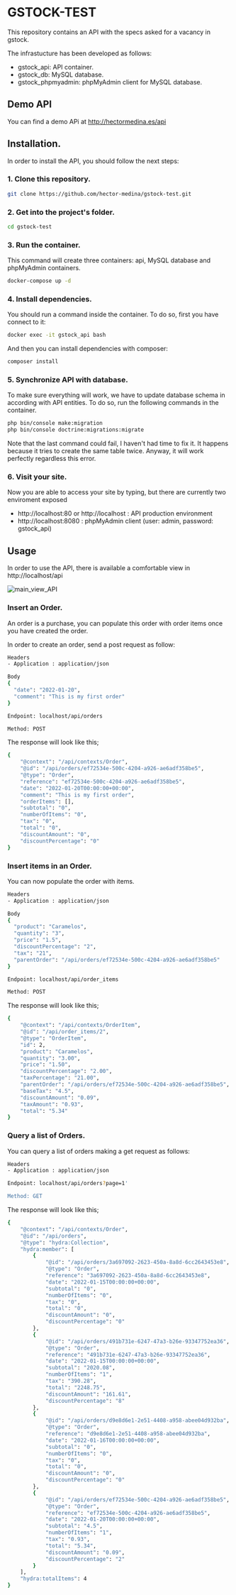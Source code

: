 # GSTOCK-TEST

This repository contains an API with the specs asked for a vacancy in gstock. 

The infrastucture has been developed as follows:
- gstock_api: API container.
- gstock_db: MySQL database.
- gstock_phpmyadmin: phpMyAdmin client for MySQL database.

## Demo API

You can find a demo APi at http://hectormedina.es/api

## Installation.

In order to install the API, you should follow the next steps:

### 1. Clone this repository.

```sh
git clone https://github.com/hector-medina/gstock-test.git
```

### 2. Get into the project's folder.

```sh
cd gstock-test
```

### 3. Run the container.

This command will create three containers: api, MySQL database and phpMyAdmin containers. 

```sh
docker-compose up -d
```

### 4. Install dependencies.

You should run a command inside the container. To do so, first you have connect to it:
```sh
docker exec -it gstock_api bash
```

And then you can install dependencies with composer:
```sh
composer install
```

### 5. Synchronize API with database.

To make sure everything will work, we have to update database schema in according with API entities. To do so, run the
following commands in the container.
```sh
php bin/console make:migration
php bin/console doctrine:migrations:migrate
```
Note that the last command could fail, I haven't had time to fix it. It happens because it tries to create the same table twice. 
Anyway, it will work perfectly regardless this error. 

### 6. Visit your site.

Now you are able to access your site by typing, but there are currently two enviroment exposed
- http://localhost:80 or http://localhost : API production environment
- http://localhost:8080 : phpMyAdmin client (user: admin, password: gstock_api)

## Usage

In order to use the API, there is available a comfortable view in http://localhost/api

![main_view_API](docs/mainView.png)

### Insert an Order.

An order is a purchase, you can populate this order with order items once you have created the order.

In order to create an order, send a post request as follow:
```sh
Headers
- Application : application/json

Body
{
  "date": "2022-01-20",
  "comment": "This is my first order"
}

Endpoint: localhost/api/orders

Method: POST
```

The response will look like this;
```sh
{
    "@context": "/api/contexts/Order",
    "@id": "/api/orders/ef72534e-500c-4204-a926-ae6adf358be5",
    "@type": "Order",
    "reference": "ef72534e-500c-4204-a926-ae6adf358be5",
    "date": "2022-01-20T00:00:00+00:00",
    "comment": "This is my first order",
    "orderItems": [],
    "subtotal": "0",
    "numberOfItems": "0",
    "tax": "0",
    "total": "0",
    "discountAmount": "0",
    "discountPercentage": "0"
}
```
### Insert items in an Order.

You can now populate the order with items.
```sh
Headers
- Application : application/json

Body
{
  "product": "Caramelos",
  "quantity": "3",
  "price": "1.5",
  "discountPercentage": "2",
  "tax": "21",
  "parentOrder": "/api/orders/ef72534e-500c-4204-a926-ae6adf358be5"
}

Endpoint: localhost/api/order_items

Method: POST
```

The response will look like this;
```sh
{
    "@context": "/api/contexts/OrderItem",
    "@id": "/api/order_items/2",
    "@type": "OrderItem",
    "id": 2,
    "product": "Caramelos",
    "quantity": "3.00",
    "price": "1.50",
    "discountPercentage": "2.00",
    "taxPercentage": "21.00",
    "parentOrder": "/api/orders/ef72534e-500c-4204-a926-ae6adf358be5",
    "baseTax": "4.5",
    "discountAmount": "0.09",
    "taxAmount": "0.93",
    "total": "5.34"
}
```

### Query a list of Orders.

You can query a list of orders making a get request as follows:
```sh
Headers
- Application : application/json

Endpoint: localhost/api/orders?page=1'

Method: GET
```

The response will look like this;
```sh
{
    "@context": "/api/contexts/Order",
    "@id": "/api/orders",
    "@type": "hydra:Collection",
    "hydra:member": [
        {
            "@id": "/api/orders/3a697092-2623-450a-8a8d-6cc2643453e8",
            "@type": "Order",
            "reference": "3a697092-2623-450a-8a8d-6cc2643453e8",
            "date": "2022-01-15T00:00:00+00:00",
            "subtotal": "0",
            "numberOfItems": "0",
            "tax": "0",
            "total": "0",
            "discountAmount": "0",
            "discountPercentage": "0"
        },
        {
            "@id": "/api/orders/491b731e-6247-47a3-b26e-93347752ea36",
            "@type": "Order",
            "reference": "491b731e-6247-47a3-b26e-93347752ea36",
            "date": "2022-01-15T00:00:00+00:00",
            "subtotal": "2020.08",
            "numberOfItems": "1",
            "tax": "390.28",
            "total": "2248.75",
            "discountAmount": "161.61",
            "discountPercentage": "8"
        },
        {
            "@id": "/api/orders/d9e8d6e1-2e51-4408-a958-abee04d932ba",
            "@type": "Order",
            "reference": "d9e8d6e1-2e51-4408-a958-abee04d932ba",
            "date": "2022-01-16T00:00:00+00:00",
            "subtotal": "0",
            "numberOfItems": "0",
            "tax": "0",
            "total": "0",
            "discountAmount": "0",
            "discountPercentage": "0"
        },
        {
            "@id": "/api/orders/ef72534e-500c-4204-a926-ae6adf358be5",
            "@type": "Order",
            "reference": "ef72534e-500c-4204-a926-ae6adf358be5",
            "date": "2022-01-20T00:00:00+00:00",
            "subtotal": "4.5",
            "numberOfItems": "1",
            "tax": "0.93",
            "total": "5.34",
            "discountAmount": "0.09",
            "discountPercentage": "2"
        }
    ],
    "hydra:totalItems": 4
}
```
